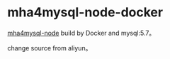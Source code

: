 # mha4mysql-node-docker
[mha4mysql-node](https://github.com/yoshinorim/mha4mysql-node) build by Docker and mysql:5.7。

change source from aliyun。